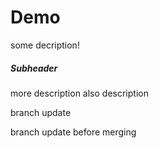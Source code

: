 # Demo

some decription!

##### Subheader

more description 
also description


branch update

branch update before merging